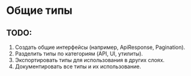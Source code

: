 # Общие типы

## TODO:

1. Создать общие интерфейсы (например, ApiResponse, Pagination).
2. Разделить типы по категориям (API, UI, утилиты).
3. Экспортировать типы для использования в других слоях.
4. Документировать все типы и их использование.
